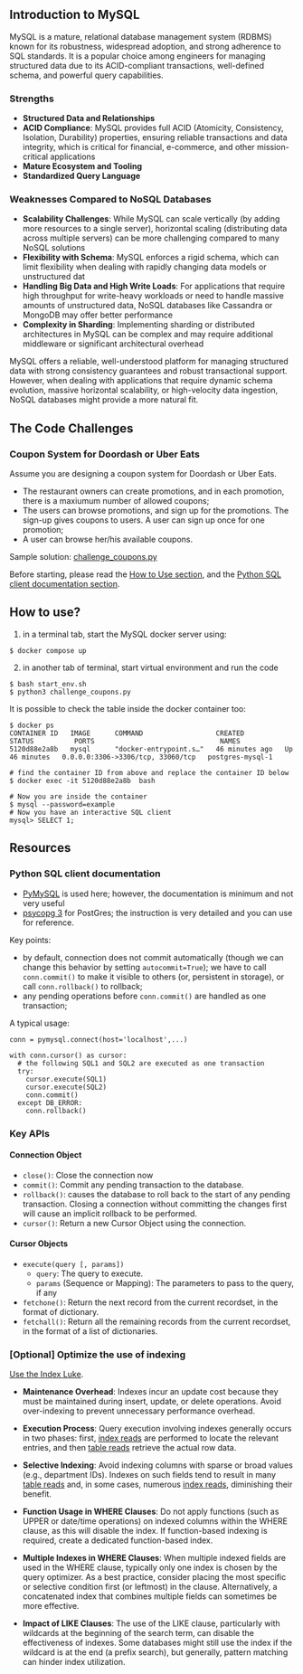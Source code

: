 ## Introduction to MySQL
MySQL is a mature, relational database management system (RDBMS) known for its robustness, widespread adoption, and strong adherence to SQL standards. It is a popular choice among engineers for managing structured data due to its ACID-compliant transactions, well-defined schema, and powerful query capabilities.

### Strengths
- **Structured Data and Relationships**
- **ACID Compliance**: MySQL provides full ACID (Atomicity, Consistency, Isolation, Durability) properties, ensuring reliable transactions and data integrity, which is critical for financial, e-commerce, and other mission-critical applications
- **Mature Ecosystem and Tooling**
- **Standardized Query Language**

### Weaknesses Compared to NoSQL Databases
- **Scalability Challenges**: While MySQL can scale vertically (by adding more resources to a single server), horizontal scaling (distributing data across multiple servers) can be more challenging compared to many NoSQL solutions
- **Flexibility with Schema**: MySQL enforces a rigid schema, which can limit flexibility when dealing with rapidly changing data models or unstructured dat
- **Handling Big Data and High Write Loads**: For applications that require high throughput for write-heavy workloads or need to handle massive amounts of unstructured data, NoSQL databases like Cassandra or MongoDB may offer better performance
- **Complexity in Sharding**: Implementing sharding or distributed architectures in MySQL can be complex and may require additional middleware or significant architectural overhead


MySQL offers a reliable, well-understood platform for managing structured data with strong consistency guarantees and robust transactional support. However, when dealing with applications that require dynamic schema evolution, massive horizontal scalability, or high-velocity data ingestion, NoSQL databases might provide a more natural fit.

## The Code Challenges

### Coupon System for Doordash or Uber Eats
Assume you are designing a coupon system for Doordash or Uber Eats. 
- The restaurant owners can create promotions, and in each promotion, there is a maxiumum number of allowed coupons;
- The users can browse promotions, and sign up for the promotions. The sign-up gives coupons to users. A user can sign up once for one promotion;
- A user can browse her/his available coupons.

Sample solution: [challenge_coupons.py](./challenge_coupons.py)

Before starting, please read the [How to Use section](#how-to-use), and the [Python SQL client documentation section](#python-sql-client-documentation).

## How to use?

1. in a terminal tab, start the MySQL docker server using:
```
$ docker compose up
```
2. in another tab of terminal, start virtual environment and run the code
```
$ bash start_env.sh
$ python3 challenge_coupons.py
```

It is possible to check the table inside the docker container too:
```
$ docker ps
CONTAINER ID   IMAGE      COMMAND                  CREATED          STATUS          PORTS                               NAMES
5120d88e2a8b   mysql      "docker-entrypoint.s…"   46 minutes ago   Up 46 minutes   0.0.0.0:3306->3306/tcp, 33060/tcp   postgres-mysql-1

# find the container ID from above and replace the container ID below
$ docker exec -it 5120d88e2a8b  bash

# Now you are inside the container
$ mysql --password=example
# Now you have an interactive SQL client
mysql> SELECT 1;
```


## Resources

### Python SQL client documentation
- [PyMySQL](https://pymysql.readthedocs.io/en/latest/user/examples.html) is used here; however, the documentation is minimum and not very useful
- [psycopg 3](https://www.psycopg.org/psycopg3/docs/basic/usage.html) for PostGres; the instruction is very detailed and you can use for reference.

Key points:
- by default, connection does not commit automatically (though we can change this behavior by setting `autocommit=True`); we have to call `conn.commit()` to make it visible to others (or, persistent in storage), or call `conn.rollback()` to rollback;
- any pending operations before `conn.commit()` are handled as one transaction;

A typical usage:
```
conn = pymysql.connect(host='localhost',...)

with conn.cursor() as cursor:
  # the following SQL1 and SQL2 are executed as one transaction
  try:
    cursor.execute(SQL1)
    cursor.execute(SQL2)
    conn.commit()
  except DB_ERROR:
    conn.rollback()
```

### Key APIs

#### Connection Object
- `close()`: Close the connection now
- `commit()`: Commit any pending transaction to the database.
- `rollback()`: causes the database to roll back to the start of any pending transaction. Closing a connection without committing the changes first will cause an implicit rollback to be performed.
- `cursor()`: Return a new Cursor Object using the connection.

#### Cursor Objects
- `execute(query [, params])`
  - `query`: The query to execute.
  - `params` (Sequence or Mapping): The parameters to pass to the query, if any
- `fetchone()`: Return the next record from the current recordset, in the format of dictionary.
- `fetchall()`: Return all the remaining records from the current recordset, in the format of a list of dictionaries.

### [Optional] Optimize the use of indexing
[Use the Index Luke](https://use-the-index-luke.com/).

- **Maintenance Overhead**: Indexes incur an update cost because they must be maintained during insert, update, or delete operations. Avoid over-indexing to prevent unnecessary performance overhead.

- **Execution Process**: Query execution involving indexes generally occurs in two phases: first, <ins>index reads</ins> are performed to locate the relevant entries, and then <ins>table reads</ins> retrieve the actual row data.

- **Selective Indexing**: Avoid indexing columns with sparse or broad values (e.g., department IDs). Indexes on such fields tend to result in many <ins>table reads</ins> and, in some cases, numerous <ins>index reads</ins>, diminishing their benefit.

- **Function Usage in WHERE Clauses**: Do not apply functions (such as UPPER or date/time operations) on indexed columns within the WHERE clause, as this will disable the index. If function-based indexing is required, create a dedicated function-based index.

- **Multiple Indexes in WHERE Clauses**: When multiple indexed fields are used in the WHERE clause, typically only one index is chosen by the query optimizer. As a best practice, consider placing the most specific or selective condition first (or leftmost) in the clause. Alternatively, a concatenated index that combines multiple fields can sometimes be more effective.

- **Impact of LIKE Clauses**: The use of the LIKE clause, particularly with wildcards at the beginning of the search term, can disable the effectiveness of indexes. Some databases might still use the index if the wildcard is at the end (a prefix search), but generally, pattern matching can hinder index utilization.

